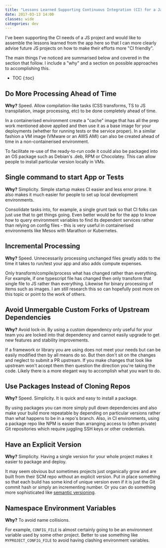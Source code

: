 ```yaml
---
title: "Lessons Learned Supporting Continuous Integration (CI) for a Javascript Project"
date: 2017-03-13 14:00
classes: wide
categories: dev
---
```


I've been supporting the CI needs of a JS project and would like to assemble the
lessons learned from the app here so that I can more clearly advise future JS
projects on how to make their efforts more "CI friendly". 

The main things I've noticed are summarised below and covered in the section
that follow. I include a "why" and a section on possible approaches to
accomplishing this.

* TOC
{:toc}

## Do More Processing Ahead of Time

**Why?** Speed.  Allow compilation-like tasks \(CSS transforms, TS to JS
transpilation, image processing, etc\)
to be done completely ahead of time.

In a containerised environment create a "cache" image that has all the prep work
mentioned above applied and then use it as a base image for your deployments
(whether for running tests or the service proper). In a similar fashion a VM
image (VMware or an AWS AMI) can also be created ahead of time in a
non-containerised environment.

To facilitate re-use of the ready-to-run code it could also be packaged into an
OS package such as Debian's .deb, RPM or Chocolatey. This can allow people to
install particular version locally in VMs.

## Single command to start App or Tests

**Why?** Simplicity. Simple startup makes CI easier and less error prone. It
also makes it much easier for people to set up local development environments.

Consolidate tasks into, for example, a single grunt task so that CI folks can
just use that to get things going. Even better would be for the app to know how
to query environment variables to find its dependent services rather than
relying on config files - this is very useful in containerised environments like
Mesos with Marathon or Kubernetes.

## Incremental Processing

**Why?** Speed. Unnecessarily processing unchanged files greatly adds to the
time it takes to run/test your app and also adds compute expenses.

Only transform/compile/process what has changed rather than everything. For
example, if one typescript file has changed then only transform that single file
to JS rather than everything. Likewise for binary processing of items such as
images. I am still research this so can hopefully post more on this topic or
point to the work of others.

## Avoid Unmergable Custom Forks of Upstream Dependencies

**Why?** Avoid lock-in. By using a custom dependency only useful for your team
you are locked into that dependency and cannot easily upgrade to get new
features and stability improvements.

If a framework or library you are using does not meet your needs but can be
easily modified then by all means do so. But then don't sit on the changes and
neglect to submit a PR upstream. If you make changes that look like upstream
won't accept them then question the direction you're taking the code. Likely
there is a more elegant way to accomplish what you want to do.

## Use Packages Instead of Cloning Repos

**Why?** Speed. Simplicity. It is quick and easy to install a package.

By using packages you can more simply pull down dependencies and also
make your build more repeatable by depending on particular versions rather than
what happens to be in a repo's branch. Also, in CI environments, using a package
repo like NPM is easier than arranging access to (often private) Git
repositories which require juggling SSH keys or other credentials.

## Have an Explicit Version

**Why?** Simplicity. Having a single version for your whole project makes it
easier to package and deploy.

It may seem obvious but sometimes projects just organically grow and are built
from their SCM repo without an explicit version. Put in place something so that
each build has some kind of unique version even if it is just the Git commit
hash or simply an incrementing number. Or you can do something more
sophisticated like [semantic versioning](http://www.semver.org).

## Namespace Environment Variables

**Why?** To avoid name collisions.

For example, `CONFIG_FILE` is almost certainly going to be an environment variable used by some other project. Better to
use something like `MYPROJECT_CONFIG_FILE` to avoid having clashing environment variables.
